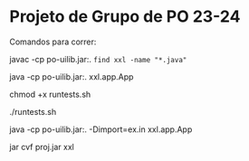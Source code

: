 # Projeto de Grupo de PO 23-24

Comandos para correr:

javac -cp po-uilib.jar:. `find xxl -name "*.java"`

java -cp po-uilib.jar:. xxl.app.App

chmod +x runtests.sh

./runtests.sh

java -cp po-uilib.jar:. -Dimport=ex.in xxl.app.App

jar cvf proj.jar xxl

